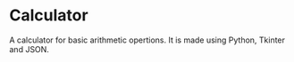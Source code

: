 # Calculator
A calculator for basic arithmetic opertions.
It is made using Python, Tkinter and JSON.
